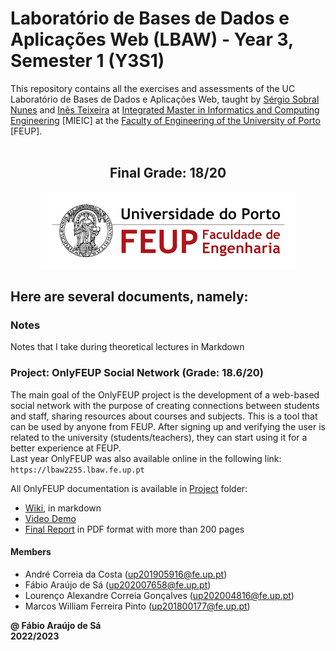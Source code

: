 # Laboratório de Bases de Dados e Aplicações Web (LBAW) - Year 3, Semester 1 (Y3S1)

This repository contains all the exercises and assessments of the UC Laboratório de Bases de Dados e Aplicações Web, taught by [Sérgio Sobral Nunes](https://sigarra.up.pt/feup/pt/func_geral.formview?p_codigo=310021) and [Inês Teixeira](https://sigarra.up.pt/feup/pt/func_geral.FormView?p_codigo=680949) at [Integrated Master in Informatics and Computing Engineering](https://sigarra.up.pt/feup/pt/cur_geral.cur_view?pv_curso_id=742) [MIEIC] at the [Faculty of Engineering of the University of Porto](https://sigarra.up.pt/feup/pt/web_page.Inicial) [FEUP]. <br> <br>

<h2 align = "center" >Final Grade: 18/20</h2>
<p align = "center" >
  <img 
       title = "FEUP logo"
       src = "Images//FEUP_Logo.png" 
       alt = "FEUP Logo" 
  />
</p>

## Here are several documents, namely:

### Notes
Notes that I take during theoretical lectures in Markdown <br>

### Project: OnlyFEUP Social Network (Grade: 18.6/20)

The main goal of the OnlyFEUP project is the development of a web-based social network with the purpose of creating connections between students and staff, sharing resources about courses and subjects. This is a tool that can be used by anyone from FEUP. After signing up and verifying the user is related to the university (students/teachers), they can start using it for a better experience at FEUP. <br>
Last year OnlyFEUP was also available online in the following link: `https://lbaw2255.lbaw.fe.up.pt`

All OnlyFEUP documentation is available in [Project](./Project/) folder:

- [Wiki](./Project/Wiki/), in markdown
- [Video Demo](./Project/docs/lbaw2255.mp4)
- [Final Report](./Project/Report.pdf) in PDF format with more than 200 pages

#### Members

* André Correia da Costa (up201905916@fe.up.pt)
* Fábio Araújo de Sá (up202007658@fe.up.pt)
* Lourenço Alexandre Correia Gonçalves (up202004816@fe.up.pt)
* Marcos William Ferreira Pinto (up201800177@fe.up.pt)

**@ Fábio Araújo de Sá** <br>
**2022/2023**